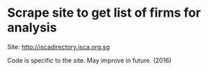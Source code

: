 # Scrape site to get list of firms for analysis 

Site: http://iscadirectory.isca.org.sg

Code is specific to the site. May improve in future. (2016)

